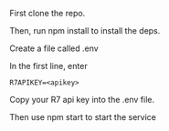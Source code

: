 First clone the repo.

Then, run npm install to install the deps.

Create a file called .env

In the first line, enter 


```
R7APIKEY=<apikey>

```

Copy your R7 api key into the .env file.

Then use npm start to start the service
